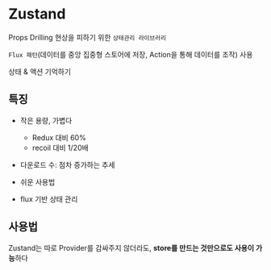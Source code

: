 # Zustand

Props Drilling 현상을 피하기 위한 `상태관리 라이브러리`

`Flux 패턴`(데이터를 중앙 집중형 스토어에 저장, Action을 통해 데이터를 조작) 사용

상태 & 액션 기억하기

## 특징

- 작은 용량, 가볍다

  - Redux 대비 60%
  - recoil 대비 1/20배

- 다운로드 수: 점차 증가하는 추세
- 쉬운 사용법
- flux 기반 상태 관리

## 사용법

Zustand는 따로 Provider를 감싸주지 않더라도, **store를 만드는 것만으로도 사용이 가능**하다
